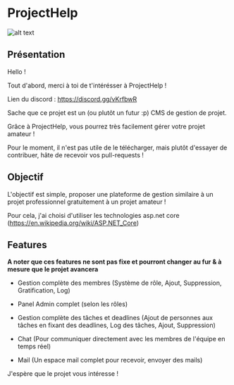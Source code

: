 # ProjectHelp

![alt text](https://github.com/SecretsMan/ProjectHelp/blob/master/logo.png)

## Présentation

Hello !

Tout d'abord, merci à toi de t'intérésser à ProjectHelp !

Lien du discord : https://discord.gg/vKrfbwR

Sache que ce projet est un (ou plutôt un futur :p) CMS de gestion de projet.

Grâce à ProjectHelp, vous pourrez très facilement gérer votre projet amateur !

Pour le moment, il n'est pas utile de le télécharger, mais plutôt d'essayer de contribuer, hâte de recevoir vos pull-requests !

## Objectif

L'objectif est simple, proposer une plateforme de gestion similaire à un projet professionnel gratuitement à un projet amateur !

Pour cela, j'ai choisi d'utiliser les technologies asp.net core (https://en.wikipedia.org/wiki/ASP.NET_Core)

## Features

**A noter que ces features ne sont pas fixe et pourront changer au fur & à mesure que le projet avancera**

- Gestion complète des membres (Système de rôle, Ajout, Suppression, Gratification, Log)

- Panel Admin complet (selon les rôles)

- Gestion complète des tâches et deadlines (Ajout de personnes aux tâches en fixant des deadlines, Log des tâches, Ajout, Suppression)

- Chat (Pour communiquer directement avec les membres de l'équipe en temps réel)

- Mail (Un espace mail complet pour recevoir, envoyer des mails)

J'espère que le projet vous intéresse !
